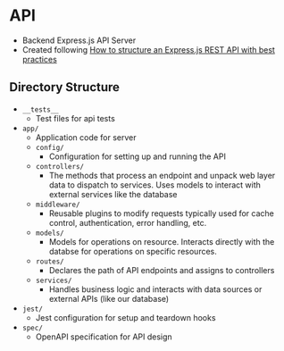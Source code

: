 # API

- Backend Express.js API Server
- Created following [How to structure an Express.js REST API with best practices](https://blog.treblle.com/egergr/)

## Directory Structure

- `__tests__`
  - Test files for api tests
- `app/`
  - Application code for server
  - `config/`
    - Configuration for setting up and running the API
  - `controllers/`
    - The methods that process an endpoint and unpack web layer data to dispatch to services. Uses models to interact with external services like the database
  - `middleware/`
    - Reusable plugins to modify requests typically used for cache control, authentication, error handling, etc.
  - `models/`
    - Models for operations on resource. Interacts directly with the databse for operations on specific resources.
  - `routes/`
    - Declares the path of API endpoints and assigns to controllers
  - `services/`
    - Handles business logic and interacts with data sources or external APIs (like our database)
- `jest/`
  - Jest configuration for setup and teardown hooks
- `spec/`
  - OpenAPI specification for API design
